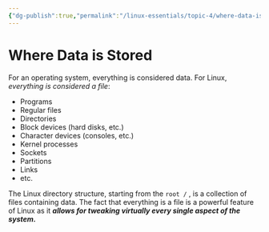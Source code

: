 ```yaml
---
{"dg-publish":true,"permalink":"/linux-essentials/topic-4/where-data-is-stored/"}
---
```


# Where Data is Stored
For an operating system, everything is considered data. For Linux, _everything is considered a file_: 
- Programs
- Regular files
- Directories
- Block devices (hard disks, etc.)
- Character devices (consoles, etc.)
- Kernel processes
- Sockets
- Partitions
- Links
- etc.

The Linux directory structure, starting from the `root /` , is a collection of files containing data. The fact that everything is a file is a powerful feature of Linux as it ___allows for tweaking virtually every single aspect of the system.___

